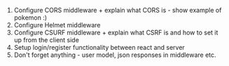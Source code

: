 1. Configure CORS middleware + explain what CORS is - show example of pokemon :)
2. Configure Helmet middleware
3. Configure CSURF middleware + explain what CSRF is and how to set it up from the client side
4. Setup login/register functionality between react and server
5. Don't forget anything - user model, json responses in middleware etc.
